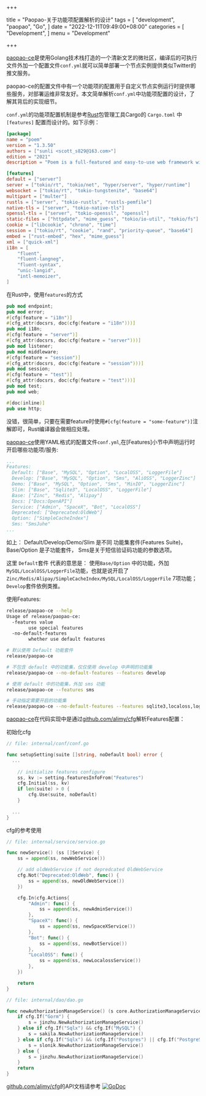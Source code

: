 +++

title = "Paopao-关于功能项配置解析的设计"
tags = [
    "development",
    "paopao",
    "Go",
]
date = "2022-12-11T09:49:00+08:00"
categories = [
    "Development",
]
menu = "Development"

+++

[paopao-ce](https://github.com/rocboss/paopao-ce)是使用Golang技术栈打造的一个清新文艺的微社区，编译后的可执行文件外加一个配置文件`conf.yml`就可以简单部署一个节点实例提供类似Twitter的推文服务。   

paopao-ce的配置文件中有一个功能项的配置用于自定义节点实例运行时提供哪些服务，对部署运维非常友好。本文简单解析`conf.yml`中功能项配置的设计，了解其背后的实现细节。

`conf.yml`的功能项配置机制是参考[Rust](https://github.com/rust-lang/rust)包管理工具Cargo的 `Cargo.toml` 中 `[features]` 配置而设计的。如下示例：

```toml
[package]
name = "poem"
version = "1.3.50"
authors = ["sunli <scott_s829@163.com>"]
edition = "2021"
description = "Poem is a full-featured and easy-to-use web framework with the Rust programming language."

[features]
default = ["server"]
server = ["tokio/rt", "tokio/net", "hyper/server", "hyper/runtime"]
websocket = ["tokio/rt", "tokio-tungstenite", "base64"]
multipart = ["multer"]
rustls = ["server", "tokio-rustls", "rustls-pemfile"]
native-tls = ["server", "tokio-native-tls"]
openssl-tls = ["server", "tokio-openssl", "openssl"]
static-files = ["httpdate", "mime_guess", "tokio/io-util", "tokio/fs"]
cookie = ["libcookie", "chrono", "time"]
session = ["tokio/rt", "cookie", "rand", "priority-queue", "base64"]
embed = ["rust-embed", "hex", "mime_guess"]
xml = ["quick-xml"]
i18n = [
    "fluent",
    "fluent-langneg",
    "fluent-syntax",
    "unic-langid",
    "intl-memoizer",
]
```

<!--more-->

在Rust中，使用`features`的方式

```rust
pub mod endpoint;
pub mod error;
#[cfg(feature = "i18n")]
#[cfg_attr(docsrs, doc(cfg(feature = "i18n")))]
pub mod i18n;
#[cfg(feature = "server")]
#[cfg_attr(docsrs, doc(cfg(feature = "server")))]
pub mod listener;
pub mod middleware;
#[cfg(feature = "session")]
#[cfg_attr(docsrs, doc(cfg(feature = "session")))]
pub mod session;
#[cfg(feature = "test")]
#[cfg_attr(docsrs, doc(cfg(feature = "test")))]
pub mod test;
pub mod web;

#[doc(inline)]
pub use http;
```

没错，很简单，只要在需要feature时使用`#[cfg(feature = "some-feature")]`注解即可，Rust编译器会做相应处理。

[paopao-ce](https://github.com/rocboss/paopao-ce)使用YAML格式的配置文件`conf.yml`,在[Features]小节中声明运行时开启哪些功能项/服务:

```yaml
...
Features:
  Default: ["Base", "MySQL", "Option", "LocalOSS", "LoggerFile"]
  Develop: ["Base", "MySQL", "Option", "Sms", "AliOSS", "LoggerZinc"]
  Demo: ["Base", "MySQL", "Option", "Sms", "MinIO", "LoggerZinc"]
  Slim: ["Base", "Sqlite3", "LocalOSS", "LoggerFile"]
  Base: ["Zinc", "Redis", "Alipay"]
  Docs: ["Docs:OpenAPI"]
  Service: ["Admin", "SpaceX", "Bot", "LocalOSS"]
  Deprecated: ["Deprecated:OldWeb"]
  Option: ["SimpleCacheIndex"]
  Sms: "SmsJuhe"
...
```

如上： 
Default/Develop/Demo/Slim 是不同 功能集套件(Features Suite)， Base/Option 是子功能套件， Sms是关于短信验证码功能的参数选项。

这里 `Default`套件 代表的意思是： 使用`Base/Option` 中的功能，外加 `MySQL/LocalOSS/LoggerFile`功能，也就是说开启了`Zinc/Redis/Alipay/SimpleCacheIndex/MySQL/LocalOSS/LoggerFile` 7项功能； 
`Develop`套件依例类推。 

使用Features:

```sh
release/paopao-ce --help
Usage of release/paopao-ce:
  -features value
        use special features
  -no-default-features
        whether use default features

# 默认使用 Default 功能套件
release/paopao-ce 

# 不包含 default 中的功能集，仅仅使用 develop 中声明的功能集
release/paopao-ce --no-default-features --features develop 

# 使用 default 中的功能集，外加 sms 功能
release/paopao-ce --features sms  

# 手动指定需要开启的功能集
release/paopao-ce --no-default-features --features sqlite3,localoss,loggerfile,redis 
```

[paopao-ce](https://github.com/rocboss/paopao-ce)在代码实现中是通过[github.com/alimy/cfg](https://github.com/alimy/cfg)解析Features配置：

初始化cfg

```go
// file: internal/conf/conf.go

func setupSetting(suite []string, noDefault bool) error {
  ...
  
	// initialize features configure
	ss, kv := setting.featuresInfoFrom("Features")
	cfg.Initial(ss, kv)
	if len(suite) > 0 {
		cfg.Use(suite, noDefault)
	}
  
  ...
}
```

cfg的参考使用

```go
// file: internal/service/service.go

func newService() (ss []Service) {
	ss = append(ss, newWebService())

	// add oldWebService if not depredcated OldWebService
	cfg.Not("Deprecated:OldWeb", func() {
		ss = append(ss, newOldWebService())
	})

	cfg.In(cfg.Actions{
		"Admin": func() {
			ss = append(ss, newAdminService())
		},
		"SpaceX": func() {
			ss = append(ss, newSpaceXService())
		},
		"Bot": func() {
			ss = append(ss, newBotService())
		},
		"LocalOSS": func() {
			ss = append(ss, newLocalossService())
		},
	})

	return
}
```

```go
// file: internal/dao/dao.go 

func newAuthorizationManageService() (s core.AuthorizationManageService) {
	if cfg.If("Gorm") {
		s = jinzhu.NewAuthorizationManageService()
	} else if cfg.If("Sqlx") && cfg.If("MySQL") {
		s = sakila.NewAuthorizationManageService()
	} else if cfg.If("Sqlx") && (cfg.If("Postgres") || cfg.If("PostgreSQL")) {
		s = slonik.NewAuthorizationManageService()
	} else {
		s = jinzhu.NewAuthorizationManageService()
	}
	return
}
```

[github.com/alimy/cfg](https://github.com/alimy/cfg)的API文档请参考 [![GoDoc](https://godoc.org/github.com/alimy/cfg?status.svg)](https://pkg.go.dev/github.com/alimy/cfg)